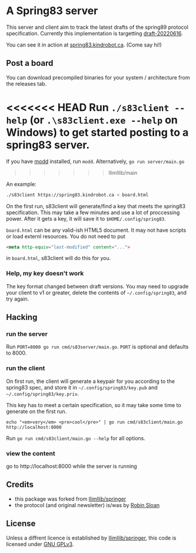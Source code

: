 # A Spring83 server
This server and client aim to track the latest drafts of the spring89 protocol specification.
Currently this implementation is targetting [draft-20220616](https://github.com/robinsloan/spring-83-spec/blob/main/draft-20220616.md).

You can see it in action at [spring83.kindrobot.ca](https://spring83.kindrobot.ca). (Come say hi!)

## Post a board

You can download precompiled binaries for your system / architecture from the releases tab.

<<<<<<< HEAD
Run `./s83client --help` (or `.\s83client.exe --help` on Windows) to get started posting to a spring83 server.
=======
If you have [modd](https://github.com/cortesi/modd) installed, run `modd`. Alternatively, `go run server/main.go`
>>>>>>> llimllib/main

An example:

```bash
./s83client https://spring83.kindrobot.ca < board.html
```

On the first run, s83client will generate/find a key that meets the spring83
specification. This may take a few minutes and use a lot of proccessing power.
After it gets a key, it will save it to `$HOME/.config/spring83`. 

`board.html` can be any valid-ish HTML5 document. It may not have scripts or
load externl resources. You do not need to put

```html
<meta http-equiv="last-modified" content="...">
```

in `board.html`, s83client will do this for you.

### Help, my key doesn't work

The key format changed between draft versions. You may need to upgrade your client to v1 or greater, delete the contents of `~/.config/spring83`, and try again.

## Hacking

### run the server

Run `PORT=8000 go run cmd/s83server/main.go`.  `PORT` is optional and defaults to 8000.

### run the client

On first run, the client will generate a keypair for you according to the spring83 spec, and store it in `~/.config/spring83/key.pub` and `~/.config/spring83/key.priv`.

This key has to meet a certain specification, so it may take some time to generate on the first run.

`echo "<em>very</em> <pre>cool</pre>" | go run cmd/s83client/main.go http://localhost:8000`

Run `go run cmd/s83client/main.go --help` for all options.

### view the content

go to http://localhost:8000 while the server is running

## Credits

- this package was forked from [llimllib/springer](https://github.com/llimllib/springer/)
- the protocol (and original newsletter) is/was by [Robin Sloan](https://www.robinsloan.com/lab/specifying-spring-83/)

## License

Unless a diffrent licence is established by [llimllib/springer](https://github.com/llimllib/springer/), this code is licensed under
[GNU GPLv3](https://www.gnu.org/licenses/gpl-3.0.en.html).